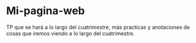 # Mi-pagina-web

TP que se hará a lo largo del cuatrimestre, más practicas y anotaciones de cosas que iremos viendo a lo largo del cuatrimestre.
